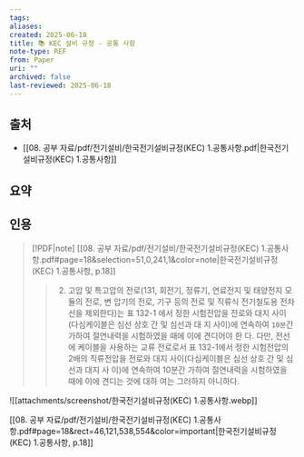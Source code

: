 ```yaml
---
tags:
aliases: 
created: 2025-06-18
title: 📚 KEC 설비 규정 - 공통 사항
note-type: REF
from: Paper
uri: ""
archived: false
last-reviewed: 2025-06-18
---
```


## 출처
- [[08. 공부 자료/pdf/전기설비/한국전기설비규정(KEC) 1.공통사항.pdf|한국전기설비규정(KEC) 1.공통사항]]

## 요약


## 인용


> [!PDF|note] [[08. 공부 자료/pdf/전기설비/한국전기설비규정(KEC) 1.공통사항.pdf#page=18&selection=51,0,241,1&color=note|한국전기설비규정(KEC) 1.공통사항, p.18]]
> > 2. 고압 및 특고압의 전로(131, 회전기, 정류기, 연료전지 및 태양전지 모듈의 전로, 변 압기의 전로, 기구 등의 전로 및 직류식 전기철도용 전차선을 제외한다)는 표 132-1 에서 정한 시험전압을 전로와 대지 사이(다심케이블은 심선 상호 간 및 심선과 대 지 사이)에 연속하여 `10분`간 가하여 절연내력을 시험하였을 때에 이에 견디어야 한 다. 다만, 전선에 케이블을 사용하는 교류 전로로서 표 132-1에서 정한 시험전압의 2배의 직류전압을 전로와 대지 사이(다심케이블은 심선 상호 간 및 심선과 대지 사 이)에 연속하여 10분간 가하여 절연내력을 시험하였을 때에 이에 견디는 것에 대하 여는 그러하지 아니하다.


![[attachments/screenshot/한국전기설비규정(KEC) 1.공통사항.webp]]

[[08. 공부 자료/pdf/전기설비/한국전기설비규정(KEC) 1.공통사항.pdf#page=18&rect=46,121,538,554&color=important|한국전기설비규정(KEC) 1.공통사항, p.18]]

